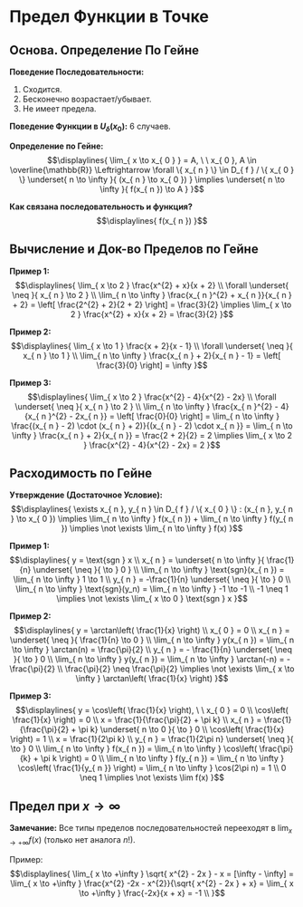 # Предел Функции в Точке 
## Основа. Определение По Гейне
**Поведение Последовательности:**
1. Сходится. 
2. Бесконечно возрастает/убывает.
3. Не имеет предела. 

**Поведение Функции в $U_{ \delta }(x_{ 0 }):$** 6 случаев. 

**Определение по Гейне:** 
$$\displaylines{
\lim_{ x \to x_{ 0 } } = A, \ \ x_{ 0 }, A \in \overline{\mathbb{R}} \Leftrightarrow \forall \{ x_{ n } \} \in D_{ f } / \{ x_{ 0 } \} \underset{ n \to \infty }{ (x_{ n } \to x_{ 0 }) } \implies \underset{ n \to \infty }{ f(x_{ n }) \to A }
}$$

**Как связана последовательность и функция?** 
$$\displaylines{
f(x_{ n })
}$$

## Вычисление и Док-во Пределов по Гейне 
**Пример 1:**
$$\displaylines{
\lim_{ x \to 2 } \frac{x^{2} + x}{x + 2} \\ 
\forall \underset{ \neq }{ x_{ n } \to 2 } \\ 
\lim_{ n \to \infty } \frac{x_{ n }^{2} + x_{ n }}{x_{ n } + 2} = \left[ \frac{2^{2} + 2}{2 + 2} \right] = \frac{3}{2} \implies \lim_{ x \to 2 } \frac{x^{2} + x}{x + 2} = \frac{3}{2}
}$$

**Пример 2:**
$$\displaylines{
\lim_{ x \to 1 } \frac{x + 2}{x - 1} \\ 
\forall \underset{ \neq }{ x_{ n } \to 1 } \\ 
\lim_{ n \to \infty } \frac{x_{ n } + 2}{x_{ n } - 1} = \left[ \frac{3}{0} \right] = \infty 
}$$

**Пример 3:**
$$\displaylines{
\lim_{ x \to 2 } \frac{x^{2} - 4}{x^{2} - 2x} \\ 
\forall \underset{ \neq }{ x_{ n } \to 2 } \\ 
\lim_{ n \to \infty } \frac{x_{ n }^{2} - 4}{x_{ n }^{2} - 2x_{ n }} = \left[ \frac{0}{0} \right] = \lim_{ n \to \infty } \frac{(x_{ n } - 2) \cdot (x_{ n } + 2)}{(x_{ n } - 2) \cdot x_{ n }} = \lim_{ n \to \infty } \frac{x_{ n } + 2}{x_{ n }} = \frac{2 + 2}{2} = 2 \implies \lim_{ x \to 2 } \frac{x^{2} - 4}{x^{2} - 2x} = 2
}$$

## Расходимость по Гейне
**Утверждение (Достаточное Условие):**
$$\displaylines{
\exists x_{ n }, y_{ n } \in D_{ f } / \{ x_{ 0 } \} : (x_{ n }, y_{ n } \to x_{ 0 }) \implies \lim_{ n \to \infty } f(x_{ n }) + \lim_{ n \to \infty } f(y_{ n }) \implies \not \exists \lim_{ n \to \infty } f(x)
}$$

**Пример 1:**
$$\displaylines{
y = \text{sgn } x \\ 
x_{ n } = \underset{ n \to \infty }{ \frac{1}{n} \underset{ \neq }{ \to } 0 } \\ 
\lim_{ n \to \infty } \text{sgn}(x_{ n }) = \lim_{ n \to \infty } 1 \to 1 \\ 
y_{ n } = -\frac{1}{n} \underset{ \neq }{ \to } 0 \\ 
\lim_{ n \to \infty } \text{sgn}(y_n) = \lim_{ n \to \infty } -1 \to -1 \\ 
-1 \neq 1 \implies \not \exists \lim_{ x \to 0 } \text{sgn } x
}$$

**Пример 2:**
$$\displaylines{
y = \arctan\left( \frac{1}{x} \right) \\ 
x_{ 0 } = 0 \\ 
x_{ n } = \underset{ \neq }{ \frac{1}{n} \to 0 } \\ 
\lim_{ n \to \infty } y(x_{ n }) = \lim_{ n \to \infty } \arctan(n) = \frac{\pi}{2} \\ 
y_{ n } = - \frac{1}{n} \underset{ \neq }{ \to } 0 \\ 
\lim_{ n \to \infty } y(y_{ n }) = \lim_{ n \to \infty } \arctan(-n) = -\frac{\pi}{2} \\ 
\frac{\pi}{2} \neq \frac{\pi}{2} \implies \not \exists \lim_{ x \to \infty } \arctan\left( \frac{1}{x} \right)
}$$

**Пример 3:**
$$\displaylines{
y = \cos\left(  \frac{1}{x} \right), \ \ x_{ 0 } = 0 \\
\cos\left( \frac{1}{x} \right) = 0 \\ 
x = \frac{1}{\frac{\pi}{2} + \pi k} \\ 
x_{ n } = \frac{1}{\frac{\pi}{2} + \pi k} \underset{ n \to 0 }{ \to } 0 \\ 
\cos\left( \frac{1}{x} \right) = 1 \\ 
x = \frac{1}{2\pi k} \\ 
y_{ n } = \frac{1}{2\pi n} \underset{ \neq }{ \to } 0 \\ 
\lim_{ n \to \infty } f(x_{ n }) = \lim_{ n \to \infty } \cos\left( \frac{\pi}{k} + \pi k \right) = 0 \\ 
\lim_{ n \to \infty } f(y_{ n }) = \lim_{ n \to \infty } \cos\left( \frac{1}{y_{ n }} \right) = \lim_{ n \to \infty } \cos(2\pi n) = 1 \\ 
0 \neq 1 \implies \not \exists \lim f(x)
}$$

##  Предел при $x \to \infty$ 
**Замечание:** Все типы пределов последовательностей перееходят в $\lim_{ x \to +\infty } f(x)$ (только нет аналога $n!$). 

Пример: 
$$\displaylines{
\lim_{ x \to +\infty } \sqrt{ x^{2} - 2x } - x = [\infty - \infty] = \lim_{ x \to +\infty } \frac{x^{2} -2x - x^{2}}{\sqrt{ x^{2}  - 2x } + x} = \lim_{ x \to +\infty } \frac{-2x}{x + x} = -1 \\ 
}$$